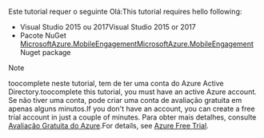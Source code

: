 
<span data-ttu-id="ee290-101">Este tutorial requer o seguinte Olá:</span><span class="sxs-lookup"><span data-stu-id="ee290-101">This tutorial requires hello following:</span></span>

* <span data-ttu-id="ee290-102">Visual Studio 2015 ou 2017</span><span class="sxs-lookup"><span data-stu-id="ee290-102">Visual Studio 2015 or 2017</span></span>
* <span data-ttu-id="ee290-103">Pacote NuGet [MicrosoftAzure.MobileEngagement](http://go.microsoft.com/?linkid=9864592)</span><span class="sxs-lookup"><span data-stu-id="ee290-103">[MicrosoftAzure.MobileEngagement](http://go.microsoft.com/?linkid=9864592) Nuget package</span></span>


> [!NOTE]
> <span data-ttu-id="ee290-104">toocomplete neste tutorial, tem de ter uma conta do Azure Active Directory.</span><span class="sxs-lookup"><span data-stu-id="ee290-104">toocomplete this tutorial, you must have an active Azure account.</span></span> <span data-ttu-id="ee290-105">Se não tiver uma conta, pode criar uma conta de avaliação gratuita em apenas alguns minutos.</span><span class="sxs-lookup"><span data-stu-id="ee290-105">If you don't have an account, you can create a free trial account in just a couple of minutes.</span></span> <span data-ttu-id="ee290-106">Para obter mais detalhes, consulte [Avaliação Gratuita do Azure](https://azure.microsoft.com/pricing/free-trial/?WT.mc_id=A0E0E5C02&amp;returnurl=http%3A%2F%2Fazure.microsoft.com%2Fen-us%2Fdocumentation%2Farticles%2Fmobile-engagement-windows-store-dotnet-get-started).</span><span class="sxs-lookup"><span data-stu-id="ee290-106">For details, see [Azure Free Trial](https://azure.microsoft.com/pricing/free-trial/?WT.mc_id=A0E0E5C02&amp;returnurl=http%3A%2F%2Fazure.microsoft.com%2Fen-us%2Fdocumentation%2Farticles%2Fmobile-engagement-windows-store-dotnet-get-started).</span></span>
> 
> 

